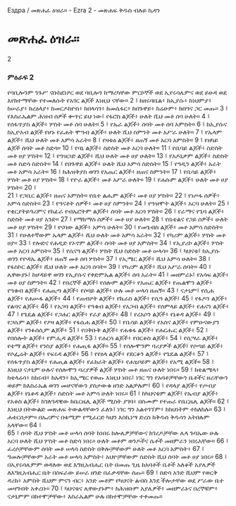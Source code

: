 ﻿
 Ездра / መጽሐፈ ዕዝራ። - Ezra 2 - መጽሐፍ ቅዱስ ብሉይ ኪዳን
# መጽሐፈ ዕዝራ።
2
### ምዕራፍ 2
የባቢሎንም ንጉሥ ናቡከደነፆር ወደ ባቢሎን ከማረካቸው ምርኮኞች ወደ ኢየሩሳሌምና ወደ ይሁዳ ወደ እየከተማቸው የተመለሱት የአገር ልጆች እነዚህ ናቸው።
2 ፤ ከዘሩባቤል፥ ከኢያሱ፥ ከነህምያ፥ ከሠራያ፥ ከረዕላያ፥ ከመርዶክዮስ፥ ከበላሳን፥ ከመሴፋር፥ ከበጉዋይ፥ ከሬሁም፥ ከበዓና ጋር መጡ።
3 ፤ የእስራኤልም ሕዝብ ሰዎች ቍጥር ይህ ነው፤ የፋሮስ ልጆች፥ ሁለት ሺህ መቶ ሰባ ሁለት።
4 ፤ የሰፋጥያስ ልጆች፥ ሦስት መቶ ሰባ ሁለት።
5 ፤ የኤራ ልጆች፥ ሰባት መቶ ሰባ አምስት።
6 ፤ ከኢያሱና ከኢዮአብ ልጆች የሆኑ የፈሐት ሞዓብ ልጆች፥ ሁለት ሺህ ስምንት መቶ አሥራ ሁለት።
7 ፤ የኤላም ልጆች፥ ሺህ ሁለት መቶ አምሳ አራት።
8 ፤ የዛቱዕ ልጆች፥ ዘጠኝ መቶ አርባ አምስት።
9 ፤ የዘካይ ልጆች ሰባት መቶ ስድሳ።
10 ፤ የባኒ ልጆች፥ ስድስት መቶ አርባ ሁለት።
11 ፤ የቤባይ ልጆች፥ ስድስት መቶ ሀያ ሦስት።
12 ፤ የዓዝጋድ ልጆች፥ ሺህ ሁለት መቶ ሀያ ሁለት።
13 ፤ የአዶኒቃም ልጆች፥ ስድስት መቶ ስድሳ ስድስት።
14 ፤ የበጉዋይ ልጆች፥ ሁለት ሺህ አምሳ ስድስት።
15 ፤ የዓዲን ልጆች፥ አራት መቶ አምሳ አራት።
16 ፤ ከሕዝቅያስ ወገን የአጤር ልጆች፥ ዘጠና ስምንት።
17 ፤ የቤሳይ ልጆች፥ ሦስት መቶ ሀያ ሦስት።
18 ፤ የዮራ ልጆች፥ መቶ አሥራ ሁለት።
19 ፤ የሐሱም ልጆች፥ ሁለት መቶ ሀያ ሦስት።
20 ፤  
21 ፤ የጋቤር ልጆች፥ ዘጠና አምስት። የቤተ ልሔም ልጆች፥ መቶ ሀያ ሦስት።
22 ፤ የነጦፋ ሰዎች፥ አምሳ ስድስት።
23 ፤ የዓናቶት ሰዎች፥ መቶ ሀያ ስምንት።
24 ፤ የዓዝሞት ልጆች፥ አርባ ሁለት።
25 ፤ የቂርያትይዓሪምና የከፊራ የብኤሮትም ልጆች፥ ሰባት መቶ አርባ ሦስት።
26 ፤ የራማና የጌባ ልጆች፥ ስድስት መቶ ሀያ አንድ።
27 ፤ የማክማስ ሰዎች፥ መቶ ሀያ ሁለት።
28 ፤ የቤቴልና የጋይ ሰዎች፥ ሁለት መቶ ሀያ ሦስት።
29 ፤ የናባው ልጆች፥ አምሳ ሁለት።
30 ፤ የመጌብስ ልጆች፥ መቶ አምሳ ስድስት።
31 ፤ የሁለተኛውም ኤላም ልጆች፥ ሺህ ሁለት መቶ አምሳ አራት።
32 ፤ የካሪም ልጆች፥ ሦስት መቶ ሀያ።
33 ፤ የሎድና የሐዲድ የኦኖም ልጆች፥ ሰባት መቶ ሀያ አምስት።
34 ፤ የኢያሪኮ ልጆች፥ ሦስት መቶ አርባ አምስት።
35 ፤ የሴናዓ ልጆች፥ ሦስት ሺህ ስድስት መቶ ሠላሳ።
36 ፤ ካህናቱ፤ ከኢያሱ ወገን የዮዳኤ ልጆች፥ ዘጠኝ መቶ ሰባ ሦስት።
37 ፤ የኢሜር ልጆች፥ ሺህ አምሳ ሁለት።
38 ፤ የፋስኮር ልጆች፥ ሺህ ሁለት መቶ አርባ ሰባት።
39 ፤ የካሪም ልጆች፥ ሺህ አሥራ ሰባት።
40 ፤ ሌዋውያኑ፤ ከሆዳይዋ ወገን የኢያሱና የቀድምኤል ልጆች፥ ሰባ አራት።
41 ፤ መዘምራኑ፤ የአሳፍ ልጆች፥ መቶ ሀያ ስምንት።
42 ፤ የበረኞች ልጆች፤ የሰሎም ልጆች፥ የአጤር ልጆች፥ የጤልሞን ልጆች፥ የዓቁብ ልጆች፥ የሐጢጣ ልጆች፥ የሶባይ ልጆች፥ ሁሉ መቶ ሠላሳ ዘጠኝ።
43 ፤ ናታኒም፤ የሲሐ ልጆች፥ የሐሡፋ ልጆች፥
44 ፤ የጠብዖት ልጆች፥ የኬራስ ልጆች፥ የሲዓ ልጆች፤
45 ፤ የፋዶን ልጆች፥ የልባና ልጆች፥
46 ፤ የአጋባ ልጆች፥ የዓቁብ ልጆች፥ የአጋብ ልጆች፥ የሰምላይ ልጆች፥ የሐናን ልጆች፥
47 ፤ የጌዴል ልጆች፥ የጋሐር ልጆች፥ የራያ ልጆች፥
48 ፤ የረአሶን ልጆች፥ የኔቆዳ ልጆች፥
49 ፤ የጋሴም ልጆች፥ የዖዛ ልጆች፥ የፋሴሐ ልጆች፥
50 ፤ የቤሳይ ልጆች፥ የአስና ልጆች፥ የምዑናውያን ልጆች፥ የንፉሰሲም ልጆች፥
51 ፤ የበቅቡቅ ልጆች፥ የሐቁፋ ልጆች፥ የሐርሑር ልጆች፥
52 ፤ የበስሎት ልጆች፥ የምሒዳ ልጆች፥
53 ፤ የሐርሳ ልጆች፥ የበርቆስ ልጆች፥
54 ፤ የሲሣራ ልጆች፥ የቴማ ልጆች፥ የንስያ ልጆች፥ የሐጢፋ ልጆች።
55 ፤ የሰሎሞንም ባሪያዎች ልጆች፤ የሶጣይ ልጆች፥ የሶፌሬት ልጆች፥ የፍሩዳ ልጆች፥
56 ፤ የየዕላ ልጆች፥ የደርቆን ልጆች፥ የጌዴል ልጆች፥
57 ፤ የሰፋጥያስ ልጆች፥ የሐጢል ልጆች፥ የፈክራት ልጆች፥ የሐፂቦይም ልጆች፥ የአሚ ልጆች።
58 ፤ እነዚህ ናታኒም ሁሉና የሰሎሞን ባሪያዎች ልጆች ሦስት መቶ ዘጠና ሁለት ነበሩ።
59 ፤ ከቴልሜላ፥ ከቴላሬሳ፥ ከክሩብ፥ ከአዳን፥ ከኢሜር የወጡ እነዚህ ነበሩ፤ ነገር ግን የአባቶቻቸውን ቤቶችና ዘራቸውን ወይም ከእስራኤል ወገን መሆናቸውን ያስታውቁ ዘንድ አልቻሉም፤
60 ፤ የዳላያ ልጆች፥ የጦብያ ልጆች፥ የኔቆዳ ልጆች፥ ስድስት መቶ አምሳ ሁለት ነበሩ።
61 ፤ ከካህናቱም ልጆች፤ የኤብያ ልጆች፥ የአቆስ ልጆች፥ ከገለዓዳዊው ከቤርዜሊ ልጆች ሚስት ያገባ፥ በስሙም የተጠራ የቤርዜሊ ልጆች።
62 ፤ እነዚህ በትውልድ መጽሐፍ ትውልዳቸውን ፈለጉ፤ ነገር ግን አልተገኘም፥ ከክህነትም ተከለከሉ።
63 ፤ ሐቴርሰታም። በኡሪምና በቱሚም የሚፈርድ ካህን እስኪነሣ ድረስ ከቅዱሰ ቅዱሳን አትበሉም አላቸው።
64 ፤  
65 ፤ ሰባት ሺህ ሦስት መቶ ሠላሳ ሰባት ከነበሩ ከሎሌዎቻቸውና ከገረዶቻቸው ሌላ ጉባኤው ሁሉ አርባ ሁለት ሺህ ሦስት መቶ ስድሳ ነበሩ። ሁለት መቶም ወንዶችና ሴቶች መዘምራን ነበሩአቸው።
66 ፤ ፈረሶቻቸውም ሰባት መቶ ሠላሳ ስድስት በቅሎቻቸውም ሁለት መቶ አርባ አምስት፥
67 ፤ ግመሎቻቸውም አራት መቶ ሠላሳ አምስት፥ አህዮቻቸውም ስድስት ሺህ ሰባት መቶ ሀያ ነበሩ።
68 ፤ በኢየሩሳሌምም ወዳለው ወደ እግዚአብሔር ቤት በመጡ ጊዜ ከአባቶች ቤቶች አለቆች አያሌዎች ለእግዚአብሔር ቤት በስፍራው ይሠራ ዘንድ በፈቃዳቸው ሰጡ።
69 ፤ ስድሳ አንድ ሺህም የወርቅ ዳሪክ፥ አምስት ሺህም ምናን ብር፥ አንድ መቶም የካህናት ልብስ እንደ ችሎታቸው ወደ ሥራው ቤተ መዛግብት አቀረቡ።
70 ፤ ካህናቱና ሌዋውያኑም፥ ከሕዝቡም አያሌዎች፥ መዘምራኑና በረኞቹም፥ ናታኒምም በከተሞቻቸው፥ እስራኤልም ሁሉ በከተሞቻቸው ተቀመጡ።
